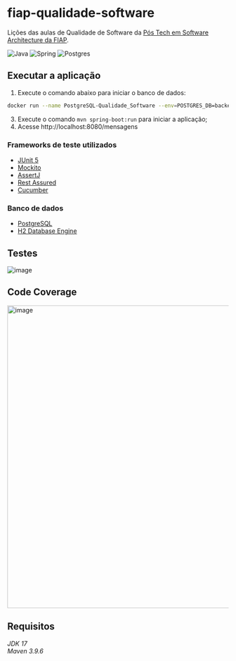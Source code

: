 # fiap-qualidade-software

Lições das aulas de Qualidade de Software da [Pós Tech em Software Architecture da FIAP](https://postech.fiap.com.br/curso/software-architecture/).

![Java](https://img.shields.io/badge/java-%23ED8B00.svg?style=for-the-badge&logo=openjdk&logoColor=white)
![Spring](https://img.shields.io/badge/spring-%236DB33F.svg?style=for-the-badge&logo=spring&logoColor=white)
![Postgres](https://img.shields.io/badge/postgres-%23316192.svg?style=for-the-badge&logo=postgresql&logoColor=white)

## Executar a aplicação

1. Execute o comando abaixo para iniciar o banco de dados:
```bash
docker run --name PostgreSQL-Qualidade_Software --env=POSTGRES_DB=backend --env=POSTGRES_USER=root --env=POSTGRES_PASSWORD=toor --volume=/var/lib/postgresql/data -p 5432:5432 -d postgres:16.1
```
3. Execute o comando `mvn spring-boot:run` para iniciar a aplicação;
4. Acesse http://localhost:8080/mensagens

### Frameworks de teste utilizados
- [JUnit 5](https://junit.org/junit5/)
- [Mockito](https://site.mockito.org/)
- [AssertJ](https://joel-costigliola.github.io/assertj/)
- [Rest Assured](https://rest-assured.io/)
- [Cucumber](https://cucumber.io/)

### Banco de dados
- [PostgreSQL](https://www.postgresql.org/)
- [H2 Database Engine](https://www.h2database.com/)

## Testes
![image](https://github.com/dannevesdantas/fiap-qualidade-software/assets/5115895/a60e3c53-2753-4ce7-97b6-b54c7000c34a)

## Code Coverage
<img width="688" alt="image" src="https://github.com/dannevesdantas/fiap-qualidade-software/assets/5115895/1636aaa3-3b3d-4026-b289-e5c30cd83b52">

## Requisitos

*JDK 17*\
*Maven 3.9.6*
